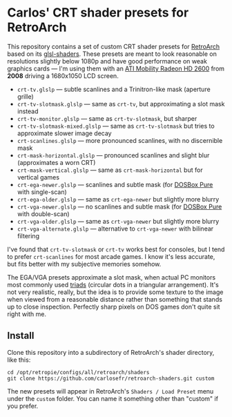 # Carlos' CRT shader presets for RetroArch

This repository contains a set of custom CRT shader presets for [RetroArch](https://www.retroarch.com/) based on its [glsl-shaders](https://github.com/libretro/glsl-shaders). These presets are meant to look reasonable on resolutions slightly below 1080p and have good performance on weak graphics cards — I'm using them with an [ATI Mobility Radeon HD 2600](https://en.wikipedia.org/wiki/Radeon_HD_2000_series) from **2008** driving a 1680x1050 LCD screen.


* `crt-tv.glslp` — subtle scanlines and a Trinitron-like mask (aperture grille)
* `crt-tv-slotmask.glslp` — same as `crt-tv`, but approximating a slot mask instead
* `crt-tv-monitor.glslp` — same as `crt-tv-slotmask`, but sharper
* `crt-tv-slotmask-mixed.glslp` — same as `crt-tv-slotmask` but tries to approximate slower image decay
* `crt-scanlines.glslp` — more pronounced scanlines, with no discernible mask
* `crt-mask-horizontal.glslp` — pronounced scanlines and slight blur (approximates a worn CRT)
* `crt-mask-vertical.glslp` — same as `crt-mask-horizontal` but for vertical games
* `crt-ega-newer.glslp` — scanlines and subtle mask (for [DOSBox Pure](https://github.com/schellingb/dosbox-pure) with single-scan)
* `crt-ega-older.glslp` — same as `crt-ega-newer` but slightly more blurry
* `crt-vga-newer.glslp` — no scanlines and subtle mask (for [DOSBox Pure](https://github.com/schellingb/dosbox-pure) with double-scan)
* `crt-vga-older.glslp` — same as `crt-vga-newer` but slightly more blurry
* `crt-vga-alternate.glslp` — alternative to `crt-vga-newer` with bilinear filtering

I've found that `crt-tv-slotmask` or `crt-tv` works best for consoles, but I tend to prefer `crt-scanlines` for most arcade games. I know it's less accurate, but fits better with my subjective memories somehow.

The EGA/VGA presets approximate a slot mask, when actual PC monitors most commonly used [triads](https://en.wikipedia.org/wiki/Shadow_mask#/media/File:CRT_pixel_array.jpg) (circular dots in a triangular arrangement). It's not very realistic, really, but the idea is to provide some texture to the image when viewed from a reasonable distance rather than something that stands up to close inspection. Perfectly sharp pixels on DOS games don't quite sit right with me.


## Install

Clone this repository into a subdirectory of RetroArch's shader directory, like this:

```
cd /opt/retropie/configs/all/retroarch/shaders
git clone https://github.com/carlosefr/retroarch-shaders.git custom
```

The new presets will appear in RetroArch's `Shaders / Load Preset` menu under the `custom` folder. You can name it something other than "custom" if you prefer.
